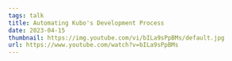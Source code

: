 ```yaml
---
tags: talk
title: Automating Kubo's Development Process
date: 2023-04-15
thumbnail: https://img.youtube.com/vi/bILa9sPpBMs/default.jpg
url: https://www.youtube.com/watch?v=bILa9sPpBMs
---
```

